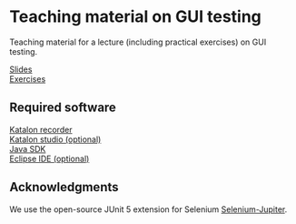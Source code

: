 # Teaching material on GUI testing

Teaching material for a lecture (including practical exercises) on GUI testing.

[Slides](https://github.com/ssegura/GUITesting/raw/master/Slides.pdf)  
[Exercises](https://github.com/ssegura/GUITesting/raw/master/Exercises.pdf)    

## Required software 
[Katalon recorder](https://www.google.com)  
[Katalon studio (optional)](https://www.katalon.com/katalon-studio/)  
[Java SDK](https://www.oracle.com/java/technologies/javase/javase-jdk8-downloads.html)  
[Eclipse IDE (optional)](https://www.eclipse.org/downloads/)  

## Acknowledgments 
We use the open-source JUnit 5 extension for Selenium [Selenium-Jupiter](https://github.com/bonigarcia/selenium-jupiter).
